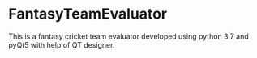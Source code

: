 # FantasyTeamEvaluator
This is a fantasy cricket team evaluator developed using python 3.7 and pyQt5 with help of QT designer.
